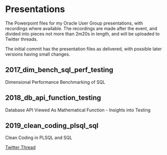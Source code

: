 # Presentations
The Powerpoint files for my Oracle User Group presentations, with recordings where available. The recordings are made after the event, and divided into pieces not more than 2m20s in length, and will be uploaded to Twitter threads.

The initial commit has the presentation files as delivered, with possible later versions having small changes.

## 2017_dim_bench_sql_perf_testing

Dimensional Performance Benchmarking of SQL

## 2018_db_api_function_testing

Database API Viewed As Mathematical Function - Insights into Testing

## 2019_clean_coding_plsql_sql

Clean Coding in PLSQL and SQL

[Twitter Thread](https://twitter.com/BrenPatF/status/1218066112899952642)
